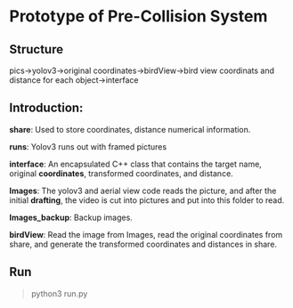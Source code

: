 # Prototype of Pre-Collision System

## Structure
pics->yolov3->original coordinates->birdView->bird view coordinats and distance for each object->interface

## Introduction:
**share**: Used to store coordinates, distance numerical information.

**runs**: Yolov3 runs out with framed pictures

**interface**: An encapsulated C++ class that contains the target name, original **coordinates**, transformed coordinates, and distance.

**Images**: The yolov3 and aerial view code reads the picture, and after the initial **drafting**, the video is cut into pictures and put into this folder to read.

**Images_backup**: Backup images.

**birdView**: Read the image from Images, read the original coordinates from share, and generate the transformed coordinates and distances in share.

## Run
>python3 run.py
